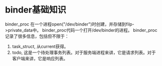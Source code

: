 # binder基础知识

binder_proc 在一个进程open("/dev/binder")时创建，并存储到filp->private_data中。
binder_proc代码一个打开/dev/binder的进程。
binder_proc记录了很多信息，包括但不限于：
1. task_struct, 从current获得。
2. todo, 这是一个待处理事务列表。对于服务端进程来讲，它是请求列表。对于客户端来讲，它是响应列表。

